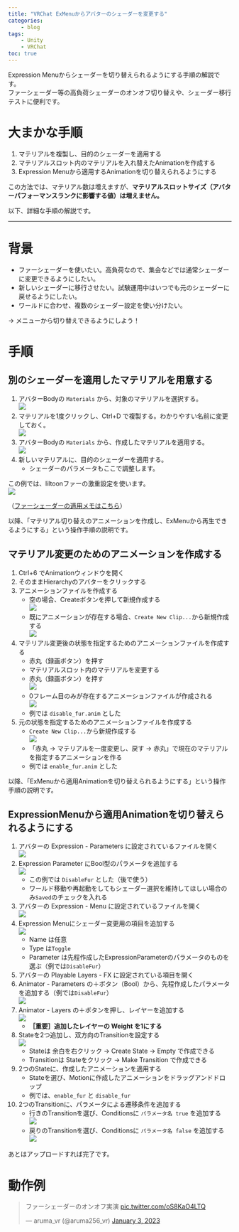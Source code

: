 ```yaml
---
title: "VRChat ExMenuからアバターのシェーダーを変更する"
categories:
    - blog
tags:
    - Unity
    - VRChat
toc: true
---
```


Expression Menuからシェーダーを切り替えられるようにする手順の解説です。  
ファーシェーダー等の高負荷シェーダーのオンオフ切り替えや、シェーダー移行テストに便利です。

# 大まかな手順

1. マテリアルを複製し、目的のシェーダーを適用する
1. マテリアルスロット内のマテリアルを入れ替えたAnimationを作成する
1. Expression Menuから適用するAnimationを切り替えられるようにする

この方法では、マテリアル数は増えますが、**マテリアルスロットサイズ（アバターパフォーマンスランクに影響する値）は増えません。**

以下、詳細な手順の解説です。

---

# 背景

* ファーシェーダーを使いたい。高負荷なので、集会などでは通常シェーダーに変更できるようにしたい。
* 新しいシェーダーに移行させたい。試験運用中はいつでも元のシェーダーに戻せるようにしたい。
* ワールドに合わせ、複数のシェーダー設定を使い分けたい。

→ メニューから切り替えできるようにしよう！

# 手順

## 別のシェーダーを適用したマテリアルを用意する

1. アバターBodyの `Materials` から、対象のマテリアルを選択する。  
![](/assets/2023/2023-01-03-vrchat-switch-shader-from-exmenu/select_material.png)
1. マテリアルを1度クリックし、Ctrl+D で複製する。わかりやすい名前に変更しておく。  
![](/assets/2023/2023-01-03-vrchat-switch-shader-from-exmenu/duplicate_material.png)
1. アバターBodyの `Materials` から、作成したマテリアルを適用する。  
![](/assets/2023/2023-01-03-vrchat-switch-shader-from-exmenu/apply_new_material.png)
1. 新しいマテリアルに、目的のシェーダーを適用する。
    * シェーダーのパラメータもここで調整します。

この例では、liltoonファーの激重設定を使います。  
![](/assets/2023/2023-01-03-vrchat-switch-shader-from-exmenu/fur_shader.jpg)

（[ファーシェーダーの適用メモはこちら](https://aruma256.github.io/blog/2022/11/02/liltoon-fur.html)）

以降、「マテリアル切り替えのアニメーションを作成し、ExMenuから再生できるようにする」という操作手順の説明です。

## マテリアル変更のためのアニメーションを作成する

1. Ctrl+6 でAnimationウィンドウを開く
1. そのままHierarchyのアバターをクリックする
1. アニメーションファイルを作成する
    * 空の場合、Createボタンを押して新規作成する  
    ![](/assets/2023/2023-01-03-vrchat-switch-shader-from-exmenu/create_animation_file.png)
    * 既にアニメーションが存在する場合、`Create New Clip...`から新規作成する  
    ![](/assets/2023/2023-01-03-vrchat-switch-shader-from-exmenu/create_revert_animation.png)
1. マテリアル変更後の状態を指定するためのアニメーションファイルを作成する
    * 赤丸（録画ボタン）を押す
    * マテリアルスロット内のマテリアルを変更する
    * 赤丸（録画ボタン）を押す  
    ![](/assets/2023/2023-01-03-vrchat-switch-shader-from-exmenu/record_animation.png)
    * 0フレーム目のみが存在するアニメーションファイルが作成される  
    ![](/assets/2023/2023-01-03-vrchat-switch-shader-from-exmenu/animation_created.png)
    * 例では `disable_fur.anim` とした
1. 元の状態を指定するためのアニメーションファイルを作成する
    * `Create New Clip...`から新規作成する  
    ![](/assets/2023/2023-01-03-vrchat-switch-shader-from-exmenu/create_revert_animation.png)
    * 「赤丸 → マテリアルを一度変更し、戻す → 赤丸」で現在のマテリアルを指定するアニメーションを作る
    * 例では `enable_fur.anim` とした

以降、「ExMenuから適用Animationを切り替えられるようにする」という操作手順の説明です。

## ExpressionMenuから適用Animationを切り替えられるようにする

1. アバターの Expression - Parameters に設定されているファイルを開く  
![](/assets/2023/2023-01-03-vrchat-switch-shader-from-exmenu/avatar_expressions.png)
1. Expression Parameter にBool型のパラメータを追加する  
![](/assets/2023/2023-01-03-vrchat-switch-shader-from-exmenu/add_param.png)
    * この例では `DisableFur` とした（後で使う）
    * ワールド移動や再起動をしてもシェーダー選択を維持してほしい場合のみ`Saved`のチェックを入れる
1. アバターの Expression - Menu に設定されているファイルを開く  
![](/assets/2023/2023-01-03-vrchat-switch-shader-from-exmenu/avatar_expressions.png)
1. Expression Menuにシェーダー変更用の項目を追加する  
![](/assets/2023/2023-01-03-vrchat-switch-shader-from-exmenu/exmenu.png)
    * Name は任意
    * Type は`Toggle`
    * Parameter は先程作成したExpressionParameterのパラメータのものを選ぶ（例では`DisableFur`）
1. アバターの Playable Layers - FX に設定されている項目を開く
1. Animator - Parameters の＋ボタン（Bool）から、先程作成したパラメータを追加する（例では`DisableFur`）  
![](/assets/2023/2023-01-03-vrchat-switch-shader-from-exmenu/fx_parameter.png)
1. Animator - Layers の＋ボタンを押し、レイヤーを追加する  
![](/assets/2023/2023-01-03-vrchat-switch-shader-from-exmenu/create_layer.png)
    * **［重要］追加したレイヤーの Weight を1にする**
1. Stateを2つ追加し、双方向のTransitionを設定する  
![](/assets/2023/2023-01-03-vrchat-switch-shader-from-exmenu/states.png)
    * Stateは 余白を右クリック → Create State → Empty で作成できる
    * Transitionは Stateをクリック → Make Transition で作成できる
1. 2つのStateに、作成したアニメーションを適用する
    * Stateを選び、Motionに作成したアニメーションをドラッグアンドドロップ
    * 例では、`enable_fur` と `disable_fur`
1. 2つのTransitionに、パラメータによる遷移条件を追加する
    * 行きのTransitionを選び、Conditionsに `パラメータ名 true` を追加する  
    ![](/assets/2023/2023-01-03-vrchat-switch-shader-from-exmenu/conditions.png)
    * 戻りのTransitionを選び、Conditionsに `パラメータ名 false` を追加する  
    ![](/assets/2023/2023-01-03-vrchat-switch-shader-from-exmenu/conditions_2.png)

あとはアップロードすれば完了です。

# 動作例

<blockquote class="twitter-tweet"><p lang="ja" dir="ltr">ファーシェーダーのオンオフ実演 <a href="https://t.co/oS8KaO4LTQ">pic.twitter.com/oS8KaO4LTQ</a></p>&mdash; aruma_vr (@aruma256_vr) <a href="https://twitter.com/aruma256_vr/status/1610114048783450112?ref_src=twsrc%5Etfw">January 3, 2023</a></blockquote> <script async src="https://platform.twitter.com/widgets.js" charset="utf-8"></script>
